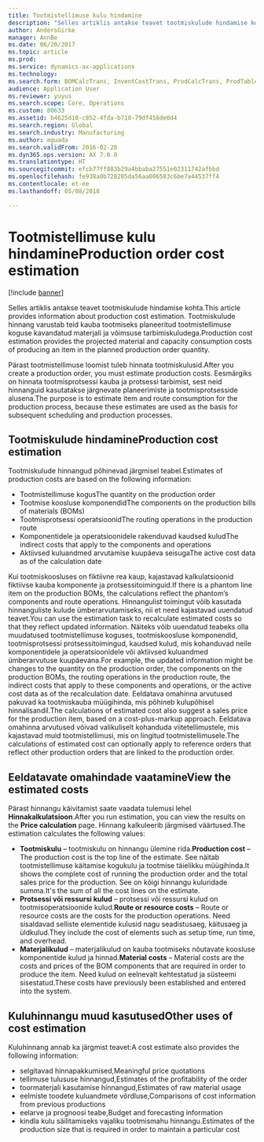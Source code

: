```yaml
---
title: Tootmistellimuse kulu hindamine
description: "Selles artiklis antakse teavet tootmiskulude hindamise kohta. Tootmiskulude hinnang varustab teid kauba tootmiseks planeeritud tootmistellimuse koguse kavandatud materjali ja võimsuse tarbimiskuludega."
author: AndersGirke
manager: AnnBe
ms.date: 06/20/2017
ms.topic: article
ms.prod: 
ms.service: dynamics-ax-applications
ms.technology: 
ms.search.form: BOMCalcTrans, InventCostTrans, ProdCalcTrans, ProdTableJour, ProdTableListPage
audience: Application User
ms.reviewer: yuyus
ms.search.scope: Core, Operations
ms.custom: 80633
ms.assetid: b4625d10-c852-4fda-b718-79df458de0d4
ms.search.region: Global
ms.search.industry: Manufacturing
ms.author: mguada
ms.search.validFrom: 2016-02-28
ms.dyn365.ops.version: AX 7.0.0
ms.translationtype: HT
ms.sourcegitcommit: efcb77ff883b29a4bbaba27551e02311742afbbd
ms.openlocfilehash: fe938a0b728205da56aa006583c6be7a44537ff4
ms.contentlocale: et-ee
ms.lasthandoff: 05/08/2018

---
```


# <a name="production-order-cost-estimation"></a><span data-ttu-id="1cff5-104">Tootmistellimuse kulu hindamine</span><span class="sxs-lookup"><span data-stu-id="1cff5-104">Production order cost estimation</span></span>

[!include [banner](../includes/banner.md)]

<span data-ttu-id="1cff5-105">Selles artiklis antakse teavet tootmiskulude hindamise kohta.</span><span class="sxs-lookup"><span data-stu-id="1cff5-105">This article provides information about production cost estimation.</span></span> <span data-ttu-id="1cff5-106">Tootmiskulude hinnang varustab teid kauba tootmiseks planeeritud tootmistellimuse koguse kavandatud materjali ja võimsuse tarbimiskuludega.</span><span class="sxs-lookup"><span data-stu-id="1cff5-106">Production cost estimation provides the projected material and capacity consumption costs of producing an item in the planned production order quantity.</span></span> 

<span data-ttu-id="1cff5-107">Pärast tootmistellimuse loomist tuleb hinnata tootmiskulusid.</span><span class="sxs-lookup"><span data-stu-id="1cff5-107">After you create a production order, you must estimate production costs.</span></span> <span data-ttu-id="1cff5-108">Eesmärgiks on hinnata tootmisprotsessi kauba ja protsessi tarbimist, sest neid hinnanguid kasutatakse järgnevate planeerimiste ja tootmisprotsesside alusena.</span><span class="sxs-lookup"><span data-stu-id="1cff5-108">The purpose is to estimate item and route consumption for the production process, because these estimates are used as the basis for subsequent scheduling and production processes.</span></span>

## <a name="production-cost-estimation"></a><span data-ttu-id="1cff5-109">Tootmiskulude hindamine</span><span class="sxs-lookup"><span data-stu-id="1cff5-109">Production cost estimation</span></span>
<span data-ttu-id="1cff5-110">Tootmiskulude hinnangud põhinevad järgmisel teabel.</span><span class="sxs-lookup"><span data-stu-id="1cff5-110">Estimates of production costs are based on the following information:</span></span>

-   <span data-ttu-id="1cff5-111">Tootmistellimuse kogus</span><span class="sxs-lookup"><span data-stu-id="1cff5-111">The quantity on the production order</span></span>
-   <span data-ttu-id="1cff5-112">Tootmise koosluse komponendid</span><span class="sxs-lookup"><span data-stu-id="1cff5-112">The components on the production bills of materials (BOMs)</span></span>
-   <span data-ttu-id="1cff5-113">Tootmisprotsessi operatsioonid</span><span class="sxs-lookup"><span data-stu-id="1cff5-113">The routing operations in the production route</span></span>
-   <span data-ttu-id="1cff5-114">Komponentidele ja operatsioonidele rakenduvad kaudsed kulud</span><span class="sxs-lookup"><span data-stu-id="1cff5-114">The indirect costs that apply to the components and operations</span></span>
-   <span data-ttu-id="1cff5-115">Aktiivsed kuluandmed arvutamise kuupäeva seisuga</span><span class="sxs-lookup"><span data-stu-id="1cff5-115">The active cost data as of the calculation date</span></span>

<span data-ttu-id="1cff5-116">Kui tootmiskoosluses on fiktiivne rea kaup, kajastavad kalkulatsioonid fiktiivse kauba komponente ja protsessitoiminguid.</span><span class="sxs-lookup"><span data-stu-id="1cff5-116">If there is a phantom line item on the production BOMs, the calculations reflect the phantom’s components and route operations.</span></span> <span data-ttu-id="1cff5-117">Hinnangulist toimingut võib kasutada hinnanguliste kulude ümberarvutamiseks, nii et need kajastavad uuendatud teavet.</span><span class="sxs-lookup"><span data-stu-id="1cff5-117">You can use the estimation task to recalculate estimated costs so that they reflect updated information.</span></span> <span data-ttu-id="1cff5-118">Näiteks võib uuendatud teabeks olla muudatused tootmistellimuse koguses, tootmiskoosluse komponendid, tootmisprotsessi protsessitoimingud, kaudsed kulud, mis kohanduvad neile komponentidele ja operatsioonidele või aktiivsed kuluandmed ümberarvutuse kuupäevana.</span><span class="sxs-lookup"><span data-stu-id="1cff5-118">For example, the updated information might be changes to the quantity on the production order, the components on the production BOMs, the routing operations in the production route, the indirect costs that apply to these components and operations, or the active cost data as of the recalculation date.</span></span> <span data-ttu-id="1cff5-119">Eeldatava omahinna arvutused pakuvad ka tootmiskauba müügihinda, mis põhineb kulupõhisel hinnalisandil.</span><span class="sxs-lookup"><span data-stu-id="1cff5-119">The calculations of estimated cost also suggest a sales price for the production item, based on a cost-plus-markup approach.</span></span> <span data-ttu-id="1cff5-120">Eeldatava omahinna arvutused võivad valikuliselt kohanduda viitetellimustele, mis kajastavad muid tootmistellimusi, mis on lingitud tootmistellimusele.</span><span class="sxs-lookup"><span data-stu-id="1cff5-120">The calculations of estimated cost can optionally apply to reference orders that reflect other production orders that are linked to the production order.</span></span>

## <a name="view-the-estimated-costs"></a><span data-ttu-id="1cff5-121">Eeldatavate omahindade vaatamine</span><span class="sxs-lookup"><span data-stu-id="1cff5-121">View the estimated costs</span></span>
<span data-ttu-id="1cff5-122">Pärast hinnangu käivitamist saate vaadata tulemusi lehel **Hinnakalkulatsioon**.</span><span class="sxs-lookup"><span data-stu-id="1cff5-122">After you run estimation, you can view the results on the **Price calculation** page.</span></span> <span data-ttu-id="1cff5-123">Hinnang kalkuleerib järgmised väärtused.</span><span class="sxs-lookup"><span data-stu-id="1cff5-123">The estimation calculates the following values:</span></span>

-   <span data-ttu-id="1cff5-124">**Tootmiskulu** – tootmiskulu on hinnangu ülemine rida.</span><span class="sxs-lookup"><span data-stu-id="1cff5-124">**Production cost** – The production cost is the top line of the estimate.</span></span> <span data-ttu-id="1cff5-125">See näitab tootmistellimuse käitamise kogukulu ja tootmise täielikku müügihinda.</span><span class="sxs-lookup"><span data-stu-id="1cff5-125">It shows the complete cost of running the production order and the total sales price for the production.</span></span> <span data-ttu-id="1cff5-126">See on kõigi hinnangu kuluridade summa.</span><span class="sxs-lookup"><span data-stu-id="1cff5-126">It's the sum of all the cost lines on the estimate.</span></span>
-   <span data-ttu-id="1cff5-127">**Protsessi või ressursi kulud** – protsessi või ressursi kulud on tootmisoperatsioonide kulud.</span><span class="sxs-lookup"><span data-stu-id="1cff5-127">**Route or resource costs** – Route or resource costs are the costs for the production operations.</span></span> <span data-ttu-id="1cff5-128">Need sisaldavad selliste elementide kulusid nagu seadistusaeg, käitusaeg ja üldkulud.</span><span class="sxs-lookup"><span data-stu-id="1cff5-128">They include the cost of elements such as setup time, run time, and overhead.</span></span>
-   <span data-ttu-id="1cff5-129">**Materjalikulud** – materjalikulud on kauba tootmiseks nõutavate koosluse komponentide kulud ja hinnad.</span><span class="sxs-lookup"><span data-stu-id="1cff5-129">**Material costs** – Material costs are the costs and prices of the BOM components that are required in order to produce the item.</span></span> <span data-ttu-id="1cff5-130">Need kulud on eelnevalt kehtestatud ja süsteemi sisestatud.</span><span class="sxs-lookup"><span data-stu-id="1cff5-130">These costs have previously been established and entered into the system.</span></span>

## <a name="other-uses-of-cost-estimation"></a><span data-ttu-id="1cff5-131">Kuluhinnangu muud kasutused</span><span class="sxs-lookup"><span data-stu-id="1cff5-131">Other uses of cost estimation</span></span>
<span data-ttu-id="1cff5-132">Kuluhinnang annab ka järgmist teavet:</span><span class="sxs-lookup"><span data-stu-id="1cff5-132">A cost estimate also provides the following information:</span></span>

-   <span data-ttu-id="1cff5-133">selgitavad hinnapakkumised,</span><span class="sxs-lookup"><span data-stu-id="1cff5-133">Meaningful price quotations</span></span>
-   <span data-ttu-id="1cff5-134">tellimuse tulususe hinnangud,</span><span class="sxs-lookup"><span data-stu-id="1cff5-134">Estimates of the profitability of the order</span></span>
-   <span data-ttu-id="1cff5-135">toormaterjali kasutamise hinnangud,</span><span class="sxs-lookup"><span data-stu-id="1cff5-135">Estimates of raw material usage</span></span>
-   <span data-ttu-id="1cff5-136">eelmiste toodete kuluandmete võrdluse,</span><span class="sxs-lookup"><span data-stu-id="1cff5-136">Comparisons of cost information from previous productions</span></span>
-   <span data-ttu-id="1cff5-137">eelarve ja prognoosi teabe,</span><span class="sxs-lookup"><span data-stu-id="1cff5-137">Budget and forecasting information</span></span>
-   <span data-ttu-id="1cff5-138">kindla kulu säilitamiseks vajaliku tootmismahu hinnangu.</span><span class="sxs-lookup"><span data-stu-id="1cff5-138">Estimates of the production size that is required in order to maintain a particular cost</span></span>





